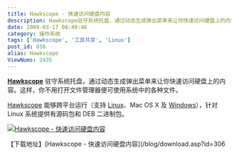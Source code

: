 ```yaml
---
title: Hawkscope - 快速访问硬盘内容
description: Hawkscope驻守系统托盘，通过动态生成弹出菜单来让你快速访问硬盘上的内容。这样，你不用打开文件管理器便可使用系统中的各种文件。Hawkscope能够跨平台运行（支持Linux、MacOSX及Windows），针对Linux系统提供有源码包和DEB二进制包。
date: 2009-03-17 08:49:46
category: 操作系统
tags: ['Hawkscope', '工具共享', 'Linux']
post_id: 816
alias: Hawkscope
ViewNums: 2435
---
```


[**Hawkscope**](/blog/hawkscope) 驻守系统托盘，通过动态生成弹出菜单来让你快速访问硬盘上的内容。这样，你不用打开文件管理器便可使用系统中的各种文件。

[Hawkscope](/blog/hawkscope) 能够跨平台运行（支持 [Linux](/tags/Linux)、Mac OS X 及 [Windows](/blog/deepin-litexp-windows-xp-sp3-v62)），针对 Linux 系统提供有源码包和 DEB 二进制包。

[![Hawkscope - 快速访问硬盘内容](http://linuxtoy.org/images/2009/02/hawkscope.png)](/blog/hawkscope)

【下载地址】[Hawkscope - 快速访问硬盘内容](/blog/download.asp?id=306


